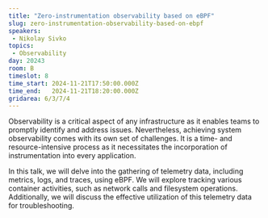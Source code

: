 ```yaml
---
title: "Zero-instrumentation observability based on eBPF"
slug: zero-instrumentation-observability-based-on-ebpf
speakers:
 - Nikolay Sivko
topics:
 - Observability
day: 20243
room: B
timeslot: 8
time_start: 2024-11-21T17:50:00.000Z
time_end:   2024-11-21T18:20:00.000Z
gridarea: 6/3/7/4
---
```


Observability is a critical aspect of any infrastructure as it enables teams to promptly identify and address issues. Nevertheless, achieving system observability comes with its own set of challenges. It is a time- and resource-intensive process as it necessitates the incorporation of instrumentation into every application.
 
In this talk, we will delve into the gathering of telemetry data, including metrics, logs, and traces, using eBPF. We will explore tracking various container activities, such as network calls and filesystem operations. Additionally, we will discuss the effective utilization of this telemetry data for troubleshooting.